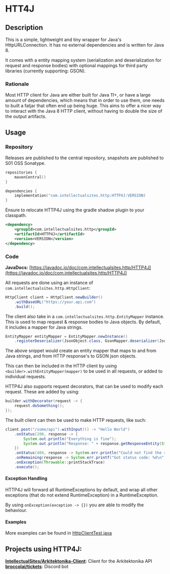 # HTT4J

## Description

This is a simple, lightweight and tiny wrapper for Java's HttpURLConnection. It has no external
dependencies and is written for Java 8.

It comes with a entity mapping system (serialization and deserialization for request and response bodies)
with optional mappings for third party libraries (currently supporting: GSON).

### Rationale

Most HTTP client for Java are either built for Java 11+, or have a large amount of dependencies,
which means that in order to use them, one needs to built a fatjar that often end up being huge.
This aims to offer a nicer way to interact with the Java 8 HTTP client, without having to double the
size of the output artifacts.

## Usage

### Repository

Releases are published to the central repository, snapshots are published to S01 OSS Sonatype.

```kotlin
repositories {
    mavenCentral()
}

dependencies {
    implementation("com.intellectualsites.http:HTTP4J:VERSION)
}
```

Ensure to relocate HTTP4J using the gradle shadow plugin to your classpath.

```xml
<dependency>
    <groupId>com.intellectualsites.http</groupId>
    <artifactId>HTTP4J</artifactId>
    <version>VERSION</version>
</dependency>
```

### Code

**JavaDocs:** [https://javadoc.io/doc/com.intellectualsites.http/HTTP4J](https://javadoc.io/doc/com.intellectualsites.http/HTTP4J)

All requests are done using an instance of `com.intellectualsites.http.HttpClient`:

```java
HttpClient client = HttpClient.newBuilder()
    .withBaseURL("https://your.api.com")
    .build();
```

The client also take in a `com.intellectualsites.http.EntityMapper` instance. This
is used to map request & response bodies to Java objects. By default, it includes a mapper
for Java strings.

```java
EntityMapper entityMapper = EntityMapper.newInstance()
    .registerDeserializer(JsonObject.class, GsonMapper.deserializer(JsonObject.class, GSON));
```

The above snippet would create an entity mapper that maps to and from Java strings, and
from HTTP response's to GSON json objects.

This can then be included in the HTTP client by using `<builder>.withEntityMapper(mapper)` to
be used in all requests, or added to individual requests.

HTTP4J also supports request decorators, that can be used to modify each request. These are
added by using:

```java
builder.withDecorator(request -> {
    request.doSomething();
});
```

The built client can then be used to make HTTP requests, like such:

```java
client.post("/some/api").withInput(() -> "Hello World")
    .onStatus(200, response -> {
        System.out.println("Everything is fine");
        System.out.println("Response: " + response.getResponseEntity(String.class));
    })
    .onStatus(404, response -> System.err.println("Could not find the resource =("))
    .onRemaining(response -> System.err.printf("Got status code: %d\n", response.getStatusCode()))
    .onException(Throwable::printStackTrace)
    .execute();
```

#### Exception Handling

HTTP4J will forward all RuntimeExceptions by default, and wrap all other exceptions (that do not
extend RuntimeException) in a RuntimeException.

By using `onException(exception -> {})` you are able to modify the behaviour.

#### Examples

More examples can be found in [HttpClientTest.java](https://github.com/IntellectualSites/HTTP4J/blob/main/src/test/java/com/intellectualsites/http/HttpClientTest.java)

## Projects using HTTP4J:

**[IntellectualSites/Arkitektonika-Client](https://github.com/IntellectualSites/Arkitektonika-Client)**: Client for the Arkitektonika API
**[broccolai/tickets](https://github.com/broccolai/tickets)**: Discord bot
